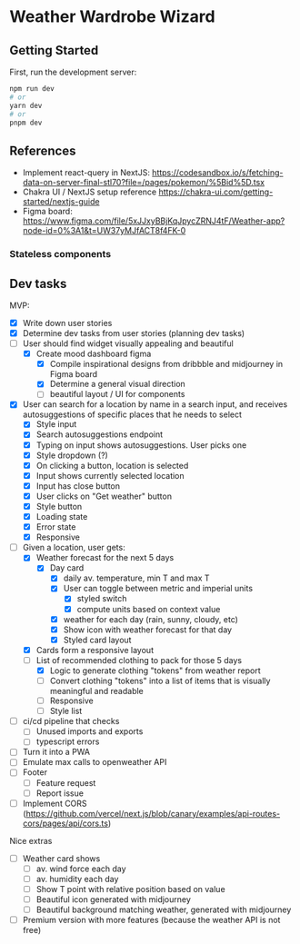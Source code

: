 # Weather Wardrobe Wizard

## Getting Started

First, run the development server:

```bash
npm run dev
# or
yarn dev
# or
pnpm dev
```

## References

- Implement react-query in NextJS: https://codesandbox.io/s/fetching-data-on-server-final-stl70?file=/pages/pokemon/%5Bid%5D.tsx
- Chakra UI / NextJS setup reference https://chakra-ui.com/getting-started/nextjs-guide
- Figma board: https://www.figma.com/file/5xJJxyBBjKqJpycZRNJ4tF/Weather-app?node-id=0%3A1&t=UW37yMJfACT8f4FK-0

### Stateless components

## Dev tasks

MVP:

- [x] Write down user stories
- [x] Determine dev tasks from user stories (planning dev tasks)
- [ ] User should find widget visually appealing and beautiful
  - [x] Create mood dashboard figma
    - [x] Compile inspirational designs from dribbble and midjourney in Figma board
    - [x] Determine a general visual direction
    - [ ] beautiful layout / UI for components
- [x] User can search for a location by name in a search input, and receives autosuggestions of specific places that he needs to select
  - [x] Style input
  - [x] Search autosuggestions endpoint
  - [x] Typing on input shows autosuggestions. User picks one
  - [x] Style dropdown (?)
  - [x] On clicking a button, location is selected
  - [x] Input shows currently selected location
  - [x] Input has close button
  - [x] User clicks on "Get weather" button
  - [x] Style button
  - [x] Loading state
  - [x] Error state
  - [x] Responsive
- [ ] Given a location, user gets:
  - [x] Weather forecast for the next 5 days
    - [x] Day card
      - [x] daily av. temperature, min T and max T
      - [x] User can toggle between metric and imperial units
        - [x] styled switch
        - [x] compute units based on context value
      - [x] weather for each day (rain, sunny, cloudy, etc)
      - [x] Show icon with weather forecast for that day
      - [x] Styled card layout
  - [x] Cards form a responsive layout
  - [ ] List of recommended clothing to pack for those 5 days
    - [x] Logic to generate clothing "tokens" from weather report
    - [ ] Convert clothing "tokens" into a list of items that is visually meaningful and readable
    - [ ] Responsive
    - [ ] Style list
- [ ] ci/cd pipeline that checks
  - [ ] Unused imports and exports
  - [ ] typescript errors
- [ ] Turn it into a PWA
- [ ] Emulate max calls to openweather API
- [ ] Footer
  - [ ] Feature request
  - [ ] Report issue
- [ ] Implement CORS (https://github.com/vercel/next.js/blob/canary/examples/api-routes-cors/pages/api/cors.ts)

Nice extras

- [ ] Weather card shows
  - [ ] av. wind force each day
  - [ ] av. humidity each day
  - [ ] Show T point with relative position based on value
  - [ ] Beautiful icon generated with midjourney
  - [ ] Beautiful background matching weather, generated with midjourney
- [ ] Premium version with more features (because the weather API is not free)
